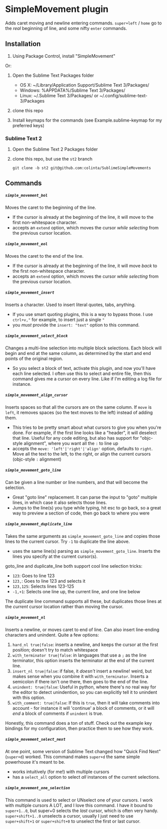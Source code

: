 SimpleMovement plugin
=====================

Adds caret moving and newline entering commands.  `super+left` / `home` go to the *real* beginning of line, and some nifty `enter` commands.

Installation
------------

1. Using Package Control, install "SimpleMovement"

Or:

1. Open the Sublime Text Packages folder
    - OS X: ~/Library/Application Support/Sublime Text 3/Packages/
    - Windows: %APPDATA%/Sublime Text 3/Packages/
    - Linux: ~/.Sublime Text 3/Packages/ or ~/.config/sublime-text-3/Packages

2. clone this repo
3. Install keymaps for the commands (see Example.sublime-keymap for my preferred keys)

### Sublime Text 2

1. Open the Sublime Text 2 Packages folder
2. clone this repo, but use the `st2` branch

       git clone -b st2 git@github.com:colinta/SublimeSimpleMovements

Commands
--------

##### `simple_movement_bol`

Moves the caret to the beginning of the line.
- If the cursor is already at the beginning of the line, it will move to the first non-whitespace character.
- accepts an `extend` option, which moves the cursor *while selecting* from the previous cursor location.

##### `simple_movement_eol`

Moves the caret to the end of the line.
- If the cursor is already at the beginning of the line, it will move *back* to the first non-whitespace character.
- accepts an `extend` option, which moves the cursor *while selecting* from the previous cursor location.

##### `simple_movement_insert`

Inserts a character.  Used to insert literal quotes, tabs, anything.
- If you use smart quoting plugins, this is a way to bypass those.  I use `ctrl+v,"` for example, to insert just a single `"`
- you *must* provide the `insert: "text"` option to this command.

##### `simple_movement_select_block`

Changes a multi-line selection into multiple block selections.  Each block will begin and end at the same column, as determined by the start and end points of the original region.
- So you select a block of text, activate this plugin, and now you'll have each line selected.  I often use this to select and entire file, then this command gives me a cursor on every line.  Like if I'm editing a log file for instance.

##### `simple_movement_align_cursor`

Inserts spaces so that all the cursors are on the same column.  If `move` is `left`, it removes spaces (so the text moves to the left) instead of adding them.
- This tries to be pretty smart about what cursors to give you when you're done. For example, if the first line looks like a "header", it will deselect that line. Useful for any code editing, but also has support for "objc-style alignment", where you want all the `:` to line up
- accepts the `move: 'left'|'right'|'align'` option, defaults to `right`.  Move all the text to the left, to the right, or align the current cursors (objc-style `:` alignment)

##### `simple_movement_goto_line`

Can be given a line number or line numbers, and that will become the selection.
- Great "goto line" replacement.  It can parse the input to "goto" multiple lines, in which case it also selects those lines.
- Jumps to the line(s) you type while typing, hit esc to go back, so a great way to preview a section of code, then go back to where you were

##### `simple_movement_duplicate_line`

Takes the same arguments as `simple_movement_goto_line` and copies those lines to the current cursor.  Try `-1` to duplicate the line above.
- uses the same line(s) parsing as `simple_movement_goto_line`.  Inserts the lines you specify at the current cursor(s).

goto_line and duplicate_line both support cool line selection tricks:

* `123`: Goes to line 123
* `123,`: Goes to line 123 and selects it
* `123,125`: Selects lines 123-125
* `-1,+1`: Selects one line up, the current line, and one line below

The duplicate line command supports all these, but duplicates those lines at the *current* cursor location rather than moving the cursor.

##### `simple_movement_nl`

Inserts a newline, or moves caret to end of line.  Can also insert line-ending characters and unindent. Quite a few options:

1. `hard_nl true|false`: inserts a newline, and keeps the cursor at the first position; doesn't try to match whitespace
2. `with_terminator true|false`: in languages that use a `;` as the line terminator, this option inserts the terminator at the end of the current line.
3. `insert_nl true|false`: if false, it *doesn't* insert a newline! weird, but makes sense when you combine it with `with_terminator`. Inserts a semicolon if there isn't one there, then goes to the end of the line.
4. `unindent: true|false`: Useful in python, where there's no real way for the editor to detect unindention, so you can explicitly tell it to unindent with this option.
5. `with_comment: true|false`: If this is `true`, then it will take comments into account - for instance it will 'continue' a block of comments, or it will *end* a block of comments if `unindent` is true.

Honestly, this command does a ton of stuff.  Check out the example key bindings for my configuration, then practice them to see how they work.

##### `simple_movement_select_next`

At one point, some version of Sublime Text changed how "Quick Find Next" (`super+d`) worked.  This command makes `super+d` the same simple powerhouse it's meant to be.
- works intuitively (for me!) with multiple cursors
- has a `select_all` option to select *all* instances of the current selections.

##### `simple_movement_one_selection`

This command is used to select or UNselect one of your cursors. I work with
multiple cursors A LOT, and I love this command. I have it bound to
`super+1..0`, but super+0 selects the *last* cursor, which is often very handy.
`super+shift+1..0` unselects a cursor, usually I just need to use
`super+shift+1` or `super+shift+0` to unselect the first or last cursor.